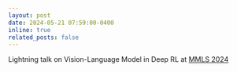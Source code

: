 ```yaml
---
layout: post
date: 2024-05-21 07:59:00-0400
inline: true
related_posts: false
---
```


Lightning talk on Vision-Language Model in Deep RL at [MMLS 2024](https://midwest-ml.org/2024/)
